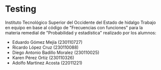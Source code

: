 # Testing
Instituto Tecnológico Superior del Occidente del Estado de hidalgo
Trabajo en equipo en base al código de "Frecuencias con funciones" para la materia remedial de "Probabilidad y estadística" realizado por los alumnos:            
- Eduardo Gómez Mejía (230110727)       
- Ricardo López Cruz (230110088)        
- Diego Antonio Badillo Moralez (230110025)     
- Karen Pérez Ortiz (230110326)     
- Adolfo Martinez Acosta (22011221)     
